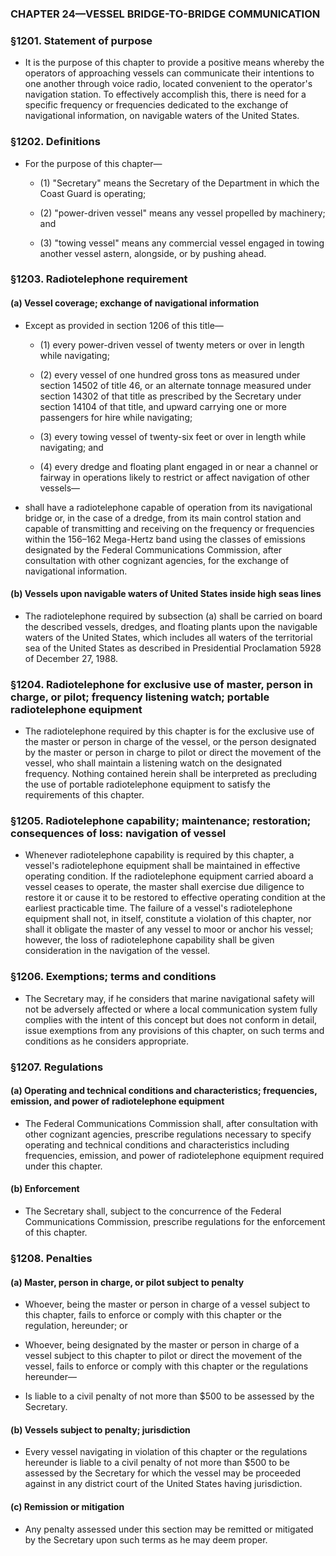 ### **CHAPTER 24—VESSEL BRIDGE-TO-BRIDGE COMMUNICATION**

### §1201. Statement of purpose
* It is the purpose of this chapter to provide a positive means whereby the operators of approaching vessels can communicate their intentions to one another through voice radio, located convenient to the operator's navigation station. To effectively accomplish this, there is need for a specific frequency or frequencies dedicated to the exchange of navigational information, on navigable waters of the United States.

### §1202. Definitions
* For the purpose of this chapter—

  * (1) "Secretary" means the Secretary of the Department in which the Coast Guard is operating;

  * (2) "power-driven vessel" means any vessel propelled by machinery; and

  * (3) "towing vessel" means any commercial vessel engaged in towing another vessel astern, alongside, or by pushing ahead.

### §1203. Radiotelephone requirement
#### (a) Vessel coverage; exchange of navigational information
* Except as provided in section 1206 of this title—

  * (1) every power-driven vessel of twenty meters or over in length while navigating;

  * (2) every vessel of one hundred gross tons as measured under section 14502 of title 46, or an alternate tonnage measured under section 14302 of that title as prescribed by the Secretary under section 14104 of that title, and upward carrying one or more passengers for hire while navigating;

  * (3) every towing vessel of twenty-six feet or over in length while navigating; and

  * (4) every dredge and floating plant engaged in or near a channel or fairway in operations likely to restrict or affect navigation of other vessels—


* shall have a radiotelephone capable of operation from its navigational bridge or, in the case of a dredge, from its main control station and capable of transmitting and receiving on the frequency or frequencies within the 156–162 Mega-Hertz band using the classes of emissions designated by the Federal Communications Commission, after consultation with other cognizant agencies, for the exchange of navigational information.

#### (b) Vessels upon navigable waters of United States inside high seas lines
* The radiotelephone required by subsection (a) shall be carried on board the described vessels, dredges, and floating plants upon the navigable waters of the United States, which includes all waters of the territorial sea of the United States as described in Presidential Proclamation 5928 of December 27, 1988.

### §1204. Radiotelephone for exclusive use of master, person in charge, or pilot; frequency listening watch; portable radiotelephone equipment
* The radiotelephone required by this chapter is for the exclusive use of the master or person in charge of the vessel, or the person designated by the master or person in charge to pilot or direct the movement of the vessel, who shall maintain a listening watch on the designated frequency. Nothing contained herein shall be interpreted as precluding the use of portable radiotelephone equipment to satisfy the requirements of this chapter.

### §1205. Radiotelephone capability; maintenance; restoration; consequences of loss: navigation of vessel
* Whenever radiotelephone capability is required by this chapter, a vessel's radiotelephone equipment shall be maintained in effective operating condition. If the radiotelephone equipment carried aboard a vessel ceases to operate, the master shall exercise due diligence to restore it or cause it to be restored to effective operating condition at the earliest practicable time. The failure of a vessel's radiotelephone equipment shall not, in itself, constitute a violation of this chapter, nor shall it obligate the master of any vessel to moor or anchor his vessel; however, the loss of radiotelephone capability shall be given consideration in the navigation of the vessel.

### §1206. Exemptions; terms and conditions
* The Secretary may, if he considers that marine navigational safety will not be adversely affected or where a local communication system fully complies with the intent of this concept but does not conform in detail, issue exemptions from any provisions of this chapter, on such terms and conditions as he considers appropriate.

### §1207. Regulations
#### (a) Operating and technical conditions and characteristics; frequencies, emission, and power of radiotelephone equipment
* The Federal Communications Commission shall, after consultation with other cognizant agencies, prescribe regulations necessary to specify operating and technical conditions and characteristics including frequencies, emission, and power of radiotelephone equipment required under this chapter.

#### (b) Enforcement
* The Secretary shall, subject to the concurrence of the Federal Communications Commission, prescribe regulations for the enforcement of this chapter.

### §1208. Penalties
#### (a) Master, person in charge, or pilot subject to penalty
* Whoever, being the master or person in charge of a vessel subject to this chapter, fails to enforce or comply with this chapter or the regulation, hereunder; or

* Whoever, being designated by the master or person in charge of a vessel subject to this chapter to pilot or direct the movement of the vessel, fails to enforce or comply with this chapter or the regulations hereunder—

* Is liable to a civil penalty of not more than $500 to be assessed by the Secretary.

#### (b) Vessels subject to penalty; jurisdiction
* Every vessel navigating in violation of this chapter or the regulations hereunder is liable to a civil penalty of not more than $500 to be assessed by the Secretary for which the vessel may be proceeded against in any district court of the United States having jurisdiction.

#### (c) Remission or mitigation
* Any penalty assessed under this section may be remitted or mitigated by the Secretary upon such terms as he may deem proper.